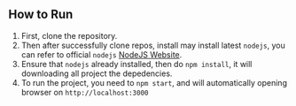 ## How to Run

1. First, clone the repository.
2. Then after successfully clone repos, install may install latest `nodejs`, you can refer to official `nodejs` [NodeJS Website](https://nodejs.org/en/).
3. Ensure that `nodejs` already installed, then do `npm install`, it will downloading all project the depedencies.
4. To run the project, you need to `npm start`, and will automatically opening browser on `http://localhost:3000`